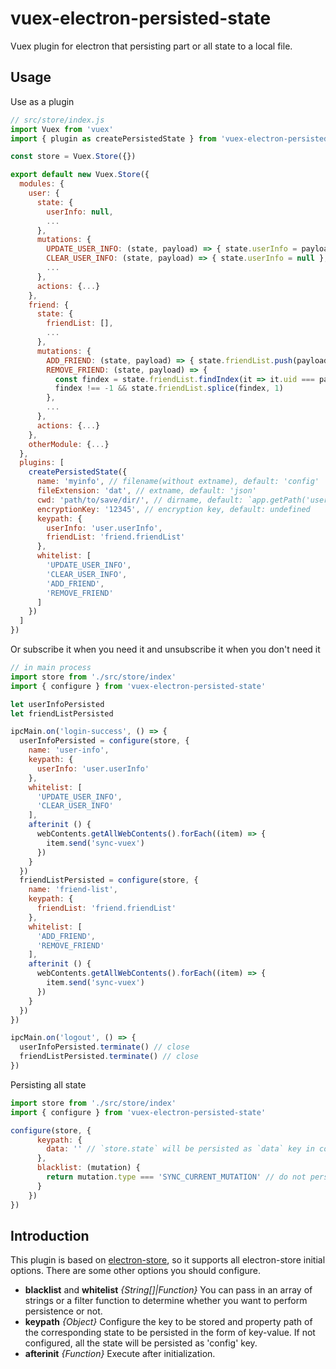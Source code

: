 # vuex-electron-persisted-state

Vuex plugin for electron that persisting part or all state to a local file.

## Usage

Use as a plugin
```javascript
// src/store/index.js
import Vuex from 'vuex'
import { plugin as createPersistedState } from 'vuex-electron-persisted-state'

const store = Vuex.Store({})

export default new Vuex.Store({
  modules: {
    user: {
      state: {
        userInfo: null,
        ...
      },
      mutations: {
        UPDATE_USER_INFO: (state, payload) => { state.userInfo = payload },
        CLEAR_USER_INFO: (state, payload) => { state.userInfo = null },
        ...
      },
      actions: {...}
    },
    friend: {
      state: {
        friendList: [],
        ...
      },
      mutations: {
        ADD_FRIEND: (state, payload) => { state.friendList.push(payload) },
        REMOVE_FRIEND: (state, payload) => {
          const findex = state.friendList.findIndex(it => it.uid === payload.uid)
          findex !== -1 && state.friendList.splice(findex, 1)
        },
        ...
      },
      actions: {...}
    },
    otherModule: {...}
  },
  plugins: [
    createPersistedState({
      name: 'myinfo', // filename(without extname), default: 'config'
      fileExtension: 'dat', // extname, default: 'json'
      cwd: 'path/to/save/dir/', // dirname, default: `app.getPath('userData')`
      encryptionKey: '12345', // encryption key, default: undefined
      keypath: {
        userInfo: 'user.userInfo',
        friendList: 'friend.friendList'
      },
      whitelist: [
        'UPDATE_USER_INFO',
        'CLEAR_USER_INFO',
        'ADD_FRIEND',
        'REMOVE_FRIEND'
      ]
    })
  ]
})
```
Or subscribe it when you need it and unsubscribe it when you don't need it
```javascript
// in main process
import store from './src/store/index'
import { configure } from 'vuex-electron-persisted-state'

let userInfoPersisted
let friendListPersisted

ipcMain.on('login-success', () => {
  userInfoPersisted = configure(store, {
    name: 'user-info',
    keypath: {
      userInfo: 'user.userInfo'
    },
    whitelist: [
      'UPDATE_USER_INFO',
      'CLEAR_USER_INFO'
    ],
    afterinit () {
      webContents.getAllWebContents().forEach((item) => {
        item.send('sync-vuex')
      })
    }
  })
  friendListPersisted = configure(store, {
    name: 'friend-list',
    keypath: {
      friendList: 'friend.friendList'
    },
    whitelist: [
      'ADD_FRIEND',
      'REMOVE_FRIEND'
    ],
    afterinit () {
      webContents.getAllWebContents().forEach((item) => {
        item.send('sync-vuex')
      })
    }
  })
})

ipcMain.on('logout', () => {
  userInfoPersisted.terminate() // close
  friendListPersisted.terminate() // close
})

```
Persisting all state
```javascript
import store from './src/store/index'
import { configure } from 'vuex-electron-persisted-state'

configure(store, {
      keypath: {
        data: '' // `store.state` will be persisted as `data` key in config.json
      },
      blacklist: (mutation) {
        return mutation.type === 'SYNC_CURRENT_MUTATION' // do not persiste state when mutation.type is 'SYNC_CURRENT_MUTATION'
      }
    })
})
```

## Introduction

This plugin is based on [electron-store](https://www.npmjs.com/package/electron-store), so it supports all electron-store initial options. There are some other options you should configure.

* **blacklist** and **whitelist** *{String[]|Function}* You can pass in an array of strings or a filter function to determine whether you want to perform persistence or not.
* **keypath** *{Object}* Configure the key to be stored and property path of the corresponding state to be persisted in the form of key-value. If not configured, all the state will be persisted as 'config' key.
* **afterinit** *{Function}* Execute after initialization.
